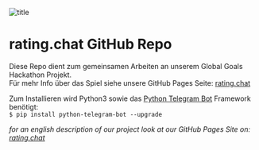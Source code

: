 ![title](https://i.imgur.com/doUybls.jpg)
# rating.chat GitHub Repo
Diese Repo dient zum gemeinsamen Arbeiten an unserem Global Goals Hackathon Projekt.  
Für mehr Info über das Spiel siehe unsere GitHub Pages Seite: [rating.chat](http://rating.chat)

Zum Installieren wird Python3 sowie das [Python Telegram Bot](https://github.com/python-telegram-bot/python-telegram-bot) Framework benötigt:  
`$ pip install python-telegram-bot --upgrade`

_for an english description of our project look at our GitHub Pages Site on: [rating.chat](http://rating.chat)_
